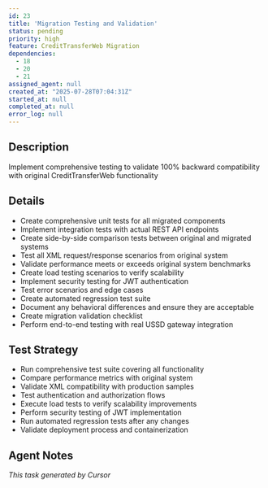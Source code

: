 ```yaml
---
id: 23
title: 'Migration Testing and Validation'
status: pending
priority: high
feature: CreditTransferWeb Migration
dependencies:
  - 18
  - 20
  - 21
assigned_agent: null
created_at: "2025-07-28T07:04:31Z"
started_at: null
completed_at: null
error_log: null
---
```


## Description

Implement comprehensive testing to validate 100% backward compatibility with original CreditTransferWeb functionality

## Details

- Create comprehensive unit tests for all migrated components
- Implement integration tests with actual REST API endpoints
- Create side-by-side comparison tests between original and migrated systems
- Test all XML request/response scenarios from original system
- Validate performance meets or exceeds original system benchmarks
- Create load testing scenarios to verify scalability
- Implement security testing for JWT authentication
- Test error scenarios and edge cases
- Create automated regression test suite
- Document any behavioral differences and ensure they are acceptable
- Create migration validation checklist
- Perform end-to-end testing with real USSD gateway integration

## Test Strategy

- Run comprehensive test suite covering all functionality
- Compare performance metrics with original system
- Validate XML compatibility with production samples
- Test authentication and authorization flows
- Execute load tests to verify scalability improvements
- Perform security testing of JWT implementation
- Run automated regression tests after any changes
- Validate deployment process and containerization

## Agent Notes

*This task generated by Cursor* 